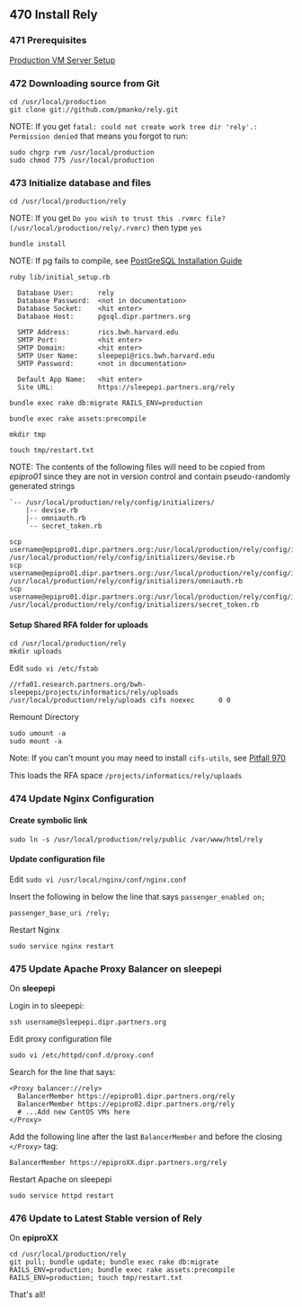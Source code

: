 ## 470 Install Rely

### 471 Prerequisites

[Production VM Server Setup](https://github.com/sleepepi/sleepepi/tree/master/virtual-machines/100-technology-and-application-routes.md)
### 472 Downloading source from Git

```console
cd /usr/local/production
git clone git://github.com/pmanko/rely.git
```

NOTE: If you get `fatal: could not create work tree dir 'rely'.: Permission denied` that means you forgot to run:

```console
sudo chgrp rvm /usr/local/production
sudo chmod 775 /usr/local/production
```

### 473 Initialize database and files

```console
cd /usr/local/production/rely
```

NOTE: If you get `Do you wish to trust this .rvmrc file? (/usr/local/production/rely/.rvmrc)` then type `yes`

```console
bundle install
```

NOTE: If pg fails to compile, see [PostGreSQL Installation Guide](https://github.com/sleepepi/sleepepi/tree/master/virtual-machines/145-install-postgresql.md)

```console
ruby lib/initial_setup.rb

  Database User:      rely
  Database Password:  <not in documentation>
  Database Socket:    <hit enter>
  Database Host:      pgsql.dipr.partners.org

  SMTP Address:       rics.bwh.harvard.edu
  SMTP Port:          <hit enter>
  SMTP Domain:        <hit enter>
  SMTP User Name:     sleepepi@rics.bwh.harvard.edu
  SMTP Password:      <not in documentation>

  Default App Name:   <hit enter>
  Site URL:           https://sleepepi.partners.org/rely

bundle exec rake db:migrate RAILS_ENV=production

bundle exec rake assets:precompile

mkdir tmp

touch tmp/restart.txt
```

NOTE: The contents of the following files will need to be copied from *epipro01* since they are not in version control and contain pseudo-randomly generated strings

```
`-- /usr/local/production/rely/config/initializers/
    |-- devise.rb
    |-- omniauth.rb
    `-- secret_token.rb
```

```console
scp username@epipro01.dipr.partners.org:/usr/local/production/rely/config/initializers/devise.rb /usr/local/production/rely/config/initializers/devise.rb
scp username@epipro01.dipr.partners.org:/usr/local/production/rely/config/initializers/omniauth.rb /usr/local/production/rely/config/initializers/omniauth.rb
scp username@epipro01.dipr.partners.org:/usr/local/production/rely/config/initializers/secret_token.rb /usr/local/production/rely/config/initializers/secret_token.rb
```

#### Setup Shared RFA folder for uploads

```console
cd /usr/local/production/rely
mkdir uploads
```

Edit `sudo vi /etc/fstab`

```
//rfa01.research.partners.org/bwh-sleepepi/projects/informatics/rely/uploads /usr/local/production/rely/uploads cifs noexec      0 0
```

Remount Directory

```console
sudo umount -a
sudo mount -a
```

Note: If you can't mount you may need to install `cifs-utils`, see [Pitfall 970](https://github.com/sleepepi/sleepepi/blob/master/virtual-machines/900-pitfalls.md#970-fstab-file-mount-not-working)

This loads the RFA space `/projects/informatics/rely/uploads`

### 474 Update Nginx Configuration

#### Create symbolic link

```console
sudo ln -s /usr/local/production/rely/public /var/www/html/rely
```

#### Update configuration file

Edit `sudo vi /usr/local/nginx/conf/nginx.conf`

Insert the following in below the line that says `passenger_enabled on;`

```
passenger_base_uri /rely;
```

Restart Nginx

```console
sudo service nginx restart
```

### 475 Update Apache Proxy Balancer on sleepepi

On **sleepepi**

Login in to sleepepi:

```console
ssh username@sleepepi.dipr.partners.org
```

Edit proxy configuration file

```console
sudo vi /etc/httpd/conf.d/proxy.conf
```

Search for the line that says:

```
<Proxy balancer://rely>
  BalancerMember https://epipro01.dipr.partners.org/rely
  BalancerMember https://epipro02.dipr.partners.org/rely
  # ...Add new CentOS VMs here
</Proxy>
```

Add the following line after the last `BalancerMember` and before the closing `</Proxy>` tag:

```
BalancerMember https://epiproXX.dipr.partners.org/rely
```

Restart Apache on sleepepi

```console
sudo service httpd restart
```

### 476 Update to Latest Stable version of Rely

On **epiproXX**

```console
cd /usr/local/production/rely
git pull; bundle update; bundle exec rake db:migrate RAILS_ENV=production; bundle exec rake assets:precompile RAILS_ENV=production; touch tmp/restart.txt
```

That's all!

